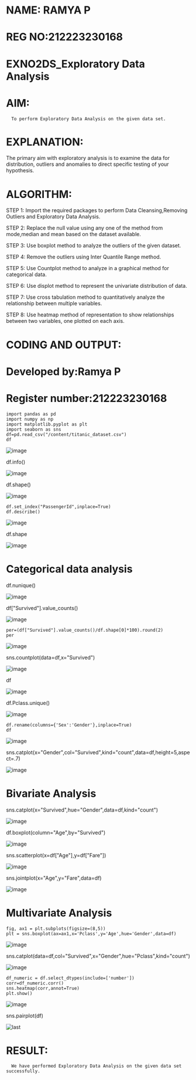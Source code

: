 # NAME: RAMYA P
# REG NO:212223230168






# EXNO2DS_Exploratory Data Analysis

# AIM:
      To perform Exploratory Data Analysis on the given data set.
      
# EXPLANATION:
  The primary aim with exploratory analysis is to examine the data for distribution, outliers and anomalies to direct specific testing of your hypothesis.
  
# ALGORITHM:
STEP 1: Import the required packages to perform Data Cleansing,Removing Outliers and Exploratory Data Analysis.

STEP 2: Replace the null value using any one of the method from mode,median and mean based on the dataset available.

STEP 3: Use boxplot method to analyze the outliers of the given dataset.

STEP 4: Remove the outliers using Inter Quantile Range method.

STEP 5: Use Countplot method to analyze in a graphical method for categorical data.

STEP 6: Use displot method to represent the univariate distribution of data.

STEP 7: Use cross tabulation method to quantitatively analyze the relationship between multiple variables.

STEP 8: Use heatmap method of representation to show relationships between two variables, one plotted on each axis.


# CODING AND OUTPUT:


# Developed by:Ramya P
# Register number:212223230168
~~~
import pandas as pd
import numpy as np
import matplotlib.pyplot as plt
import seaborn as sns
df=pd.read_csv("/content/titanic_dataset.csv")
df
~~~


![image](https://github.com/user-attachments/assets/e5aeef52-d800-4d6b-9126-f0bd89ad84b3)

df.info()

![image](https://github.com/user-attachments/assets/ed040f87-7f68-4372-9820-03cb074a21f2)

df.shape()

![image](https://github.com/user-attachments/assets/9443a79e-9514-403a-a2fa-a2565121b935)
~~~
df.set_index("PassengerId",inplace=True)
df.describe()
~~~

![image](https://github.com/user-attachments/assets/d3fd1e15-ac3d-4903-9f7f-c2b666f69826)

df.shape

![image](https://github.com/user-attachments/assets/2896e6f0-13c8-4145-82ea-d0ed5fe0af56)

# Categorical data analysis

df.nunique()

![image](https://github.com/user-attachments/assets/a27b805c-a9ac-4afd-a294-7e3d4a95b335)

df["Survived"].value_counts()

![image](https://github.com/user-attachments/assets/5f2b026d-8e39-4fcb-ac0b-31ee1fe23a12)
~~~
per=(df["Survived"].value_counts()/df.shape[0]*100).round(2)
per
~~~

![image](https://github.com/user-attachments/assets/5c442f50-c953-4f63-9faf-36e7e1fa0314)

sns.countplot(data=df,x="Survived")

![image](https://github.com/user-attachments/assets/3a0d7a9e-de35-4525-8664-3ce7701d1769)

df

![image](https://github.com/user-attachments/assets/84a4b88d-45a4-4b69-a6f8-9484af6f999e)

df.Pclass.unique()

![image](https://github.com/user-attachments/assets/a1e4472e-3b4f-4fbc-a8f2-74a7886bc6ee)
~~~
df.rename(columns={'Sex':'Gender'},inplace=True)
df
~~~

![image](https://github.com/user-attachments/assets/bf8a5458-42b2-4e9c-b4f7-3fd2c811daac)

sns.catplot(x="Gender",col="Survived",kind="count",data=df,height=5,aspect=.7)

![image](https://github.com/user-attachments/assets/e08d530d-c594-4ac1-827d-5c4429ace290)

# Bivariate Analysis

sns.catplot(x="Survived",hue="Gender",data=df,kind="count")

![image](https://github.com/user-attachments/assets/a98b823c-86ee-4525-8ed3-5b225e0ba9f9)

df.boxplot(column="Age",by="Survived")

![image](https://github.com/user-attachments/assets/8356dc83-b94a-478b-94e8-9305396541fe)

sns.scatterplot(x=df["Age"],y=df["Fare"])

![image](https://github.com/user-attachments/assets/3dc9ccc8-cf29-4a4b-92e6-b17a9bae0668)

sns.jointplot(x="Age",y="Fare",data=df)

![image](https://github.com/user-attachments/assets/ac1865ad-69e8-4566-b350-707118a4b5c5)

# Multivariate Analysis
~~~
fig, ax1 = plt.subplots(figsize=(8,5))
plt = sns.boxplot(ax=ax1,x='Pclass',y='Age',hue='Gender',data=df)
~~~

![image](https://github.com/user-attachments/assets/38ee5d29-7cf2-4a20-af05-a6ef0d8fa168)

sns.catplot(data=df,col="Survived",x="Gender",hue="Pclass",kind="count")

![image](https://github.com/user-attachments/assets/b1f20b7a-7e8e-4ccc-9158-1df371071d0c)
~~~
df_numeric = df.select_dtypes(include=['number'])
corr=df_numeric.corr()
sns.heatmap(corr,annot=True)
plt.show()
~~~

![image](https://github.com/user-attachments/assets/54903f6a-a3f0-42ea-991f-75b13fac0e05)

sns.pairplot(df)

![last](https://github.com/user-attachments/assets/dedb81fb-d2ec-4ee3-bdcb-9e43956e8413)




























# RESULT:
      We have performed Exploratory Data Analysis on the given data set successfully.
